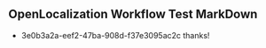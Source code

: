 ## OpenLocalization Workflow Test MarkDown
* 3e0b3a2a-eef2-47ba-908d-f37e3095ac2c thanks!

<!--HONumber=Aug16_HO5-->


